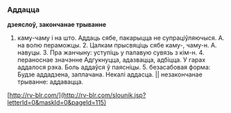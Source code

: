 ### Аддацца
**дзеяслоў, закончанае трыванне**

1. каму-чаму і на што. Аддаць сябе, пакарыцца не супраціўляючыся. А. на волю пераможцы. 2. Цалкам прысвяціць сябе каму-, чаму-н. А. навуцы. 3. Пра жанчыну: уступіць у палавую сувязь з кім-н. 4. пераноснае значэнне Адгукнуцца, адазвацца, адбіцца. У гарах аддалося рэха. Боль аддаўся ў паясніцы. 5. безасабовая форма: Будзе аддадзена, заплачана. Некалі аддасца. || незакончанае трыванне: аддавацца.

<a rel="author">[http://rv-blr.com/](http://rv-blr.com/slounik.jsp?letterId=0&maskId=0&pageId=115)</a>
